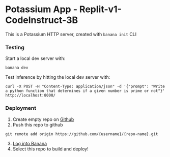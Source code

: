 # Potassium App - Replit-v1-CodeInstruct-3B

This is a Potassium HTTP server, created with `banana init` CLI

### Testing

Start a local dev server with:

`banana dev`

Test inference by hitting the local dev server with:

`curl -X POST -H "Content-Type: application/json" -d '{"prompt": "Write a python function that determines if a given number is prime or not"}' http://localhost:8000/`

### Deployment

1. Create empty repo on [Github](https://github.com)
2. Push this repo to github

```
git remote add origin https://github.com/{username}/{repo-name}.git
```

3. [Log into Banana](https://app.banana.dev/onboard)
4. Select this repo to build and deploy!
